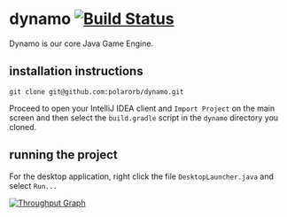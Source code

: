 # dynamo [![Build Status](https://travis-ci.org/polarorb/dynamo.svg?branch=master)](https://travis-ci.org/polarorb/dynamo)
Dynamo is our core Java Game Engine.

## installation instructions

`git clone git@github.com:polarorb/dynamo.git`

Proceed to open your IntelliJ IDEA client and `Import Project` on the main screen and then select the `build.gradle` script in the `dynamo` directory you cloned. 

## running the project

For the desktop application, right click the file `DesktopLauncher.java` and select `Run...`

[![Throughput Graph](https://graphs.waffle.io/polarorb/dynamo/throughput.svg)](https://waffle.io/polarorb/dynamo/metrics/throughput)

